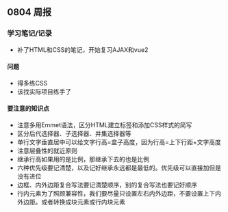 ## 0804 周报
### 学习笔记/记录
- 补了HTML和CSS的笔记，开始复习AJAX和vue2
#### 问题
- 得多练CSS
- 该找实际项目练手了
#### 要注意的知识点
- 注意多用Emmet语法，区分HTML建立标签和添加CSS样式的简写
- 区分后代选择器、子选择器、并集选择器等
- 单行文字垂直居中可以给文字行高=盒子高度，因为行高=上下行距+文字高度
- 注意层叠性的就近原则
- 继承行高如果用的是比例，那继承下去的也是比例
- 六种优先级要记清楚，以及记好继承永远都是最低的。优先级可以直接加但是没有进位
- 边框、内外边距复合写法要记清楚顺序，别的复合写法也要记好顺序
- 行内元素为了照顾兼容性，我们要尽量只设置左右内外边距，不要设置上下内外边距。或者转换成块元素或行内块元素